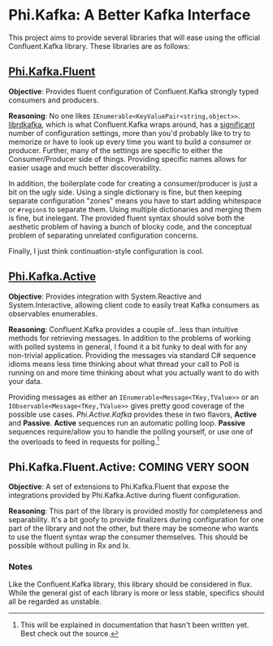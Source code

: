 # Phi.Kafka: A Better Kafka Interface

This project aims to provide several libraries that will ease using the official Confluent.Kafka library. These libraries are as follows:

## [Phi.Kafka.Fluent](https://www.nuget.org/packages/Phi.Kafka.Fluent/)
**Objective**:
Provides fluent configuration of Confluent.Kafka strongly typed consumers and producers.

**Reasoning**: No one likes `IEnumerable<KeyValuePair<string,object>>`. [librdkafka](https://github.com/edenhill/librdkafka), which is what Confluent.Kafka wraps around,  has a [significant](https://github.com/edenhill/librdkafka/blob/master/CONFIGURATION.md) number of configuration settings, more than you'd probably like to try to memorize or have to look up every time you want to build a consumer or producer. Further, many of the settings are specific to either the Consumer/Producer side of things. Providing specific names allows for easier usage and much better discoverability.

In addition, the boilerplate code for creating a consumer/producer is just a bit on the ugly side. Using a single dictionary is fine, but then keeping separate configuration "zones" means you have to start adding whitespace or `#region`s to separate them. Using multiple dictionaries and merging them is fine, but inelegant. The provided fluent syntax should solve both the aesthetic problem of having a bunch of blocky code, and the conceptual problem of separating unrelated configuration concerns.

Finally, I just think continuation-style configuration is cool.

## [Phi.Kafka.Active](https://www.nuget.org/packages/Phi.Kafka.Active/)
**Objective**:
Provides integration with System.Reactive and System.Interactive, allowing client code to easily treat Kafka consumers as observables enumerables.

**Reasoning**: Confluent.Kafka provides a couple of...less than intuitive methods for retrieving messages. In addition to the problems of working with polled systems in general, I found it a bit funky to deal with for any non-trivial application. Providing the messages via standard C# sequence idioms means less time thinking about what thread your call to Poll is running on and more time thinking about what you actually want to do with your data. 

Providing messages as either an `IEnumerable<Message<TKey,TValue>>` or an `IObservable<Message<TKey,TValue>>` gives pretty good coverage of the possible use cases. *Phi.Active.Kafka* provides these in two flavors, **Active** and **Passive**. **Active** sequences run an automatic polling loop. **Passive** sequences require/allow you to handle the polling yourself, or use one of the overloads to feed in requests for polling.[^1]


## Phi.Kafka.Fluent.Active: COMING VERY SOON
**Objective**:
A set of extensions to Phi.Kafka.Fluent that expose the integrations provided by Phi.Kafka.Active during fluent configuration.

**Reasoning**:
This part of the library is provided mostly for completeness and separability. It's a bit goofy to provide finalizers during configuration for one part of the library and not the other, but there may be someone who wants to use the fluent syntax wrap the consumer themselves. This should be possible without pulling in Rx and Ix.

### Notes
Like the Confluent.Kafka library, this library should be considered in flux. While the general gist of each library is more or less stable, specifics should all be regarded as unstable. 

[^1]: This will be explained in documentation that hasn't been written yet. Best check out the source.
